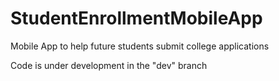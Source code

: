 # StudentEnrollmentMobileApp
Mobile App to help future students submit college applications

Code is under development in the "dev" branch
